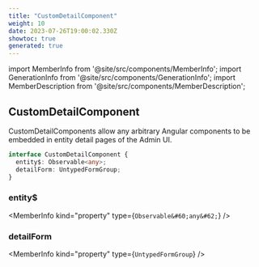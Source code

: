```yaml
---
title: "CustomDetailComponent"
weight: 10
date: 2023-07-26T19:00:02.330Z
showtoc: true
generated: true
---
```

<!-- This file was generated from the Vendure source. Do not modify. Instead, re-run the "docs:build" script -->
import MemberInfo from '@site/src/components/MemberInfo';
import GenerationInfo from '@site/src/components/GenerationInfo';
import MemberDescription from '@site/src/components/MemberDescription';


## CustomDetailComponent

<GenerationInfo sourceFile="packages/admin-ui/src/lib/core/src/providers/custom-detail-component/custom-detail-component-types.ts" sourceLine="14" packageName="@vendure/admin-ui" />

CustomDetailComponents allow any arbitrary Angular components to be embedded in entity detail
pages of the Admin UI.

```ts title="Signature"
interface CustomDetailComponent {
  entity$: Observable<any>;
  detailForm: UntypedFormGroup;
}
```

<div className="members-wrapper">

### entity$

<MemberInfo kind="property" type={`Observable&#60;any&#62;`}   />


### detailForm

<MemberInfo kind="property" type={`UntypedFormGroup`}   />




</div>
